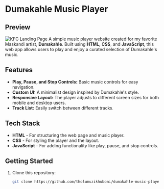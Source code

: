 # Dumakahle Music Player
## Preview

![KFC Landing Page](./assets/kfc-landing-page-screenshot.png)
A simple music player website created for my favorite Maskandi artist, **Dumakahle**. Built using **HTML**, **CSS**, and **JavaScript**, this web app allows users to play and enjoy a curated selection of Dumakahle's music.

## Features

- **Play, Pause, and Stop Controls:** Basic music controls for easy navigation.
- **Custom UI:** A minimalist design inspired by Dumakahle's style.
- **Responsive Layout:** The player adjusts to different screen sizes for both mobile and desktop users.
- **Track List:** Easily switch between different tracks.

## Tech Stack

- **HTML** - For structuring the web page and music player.
- **CSS** - For styling the player and the layout.
- **JavaScript** - For adding functionality like play, pause, and stop controls.

## Getting Started

1. Clone this repository:

   ```bash
   git clone https://github.com/tholumuzikhuboni/dumakahle-music-player.git
